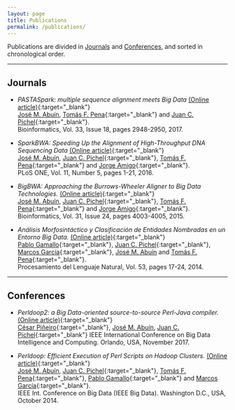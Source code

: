 ```yaml
---
layout: page
title: Publications
permalink: /publications/
---
```


Publications are divided in [Journals](#journals) and [Conferences](#conferences), and sorted in chronological order.

---

## <a name="journals"></a>Journals ##

* _PASTASpark: multiple sequence alignment meets Big Data_ [(Online article)](http://dx.doi.org/10.1093/bioinformatics/btx354){:target="_blank"}  
[José M. Abuín](http://jmabuin.github.io/), [Tomás F. Pena](https://citius.usc.es/equipo/persoal-adscrito/tomas-fernandez-pena){:target="_blank"} and [Juan C. Pichel](http://persoal.citius.usc.es/jcpichel/){:target="_blank"}.  
Bioinformatics, Vol. 33, Issue 18, pages 2948-2950, 2017.

* _SparkBWA: Speeding Up the Alignment of High-Throughput DNA Sequencing Data_ [(Online article)](http://dx.doi.org/10.1371/journal.pone.0155461){:target="_blank"}  
[José M. Abuín](http://jmabuin.github.io/), [Juan C. Pichel](http://persoal.citius.usc.es/jcpichel/){:target="_blank"}, [Tomás F. Pena](https://citius.usc.es/equipo/persoal-adscrito/tomas-fernandez-pena){:target="_blank"} and [Jorge Amigo](https://es.linkedin.com/in/amigolechuga){:target="_blank"}.  
PLoS ONE, Vol. 11, Number 5, pages 1-21, 2016.

* _BigBWA: Approaching the Burrows-Wheeler Aligner to Big Data Technologies._ [(Online article)](http://dx.doi.org/10.1093/bioinformatics/btv506){:target="_blank"}  
[José M. Abuín](http://jmabuin.github.io/), [Juan C. Pichel](http://persoal.citius.usc.es/jcpichel/){:target="_blank"}, [Tomás F. Pena](https://citius.usc.es/equipo/persoal-adscrito/tomas-fernandez-pena){:target="_blank"} and [Jorge Amigo](https://es.linkedin.com/in/amigolechuga){:target="_blank"}.  
Bioinformatics, Vol. 31, Issue 24, pages 4003-4005, 2015.

* _Análisis Morfosintáctico y Clasificación de Entidades Nombradas en un Entorno Big Data._ [(Online article)](http://journal.sepln.org/sepln/ojs/ojs/index.php/pln/article/view/5046){:target="_blank"}  
[Pablo Gamallo](https://citius.usc.es/equipo/persoal-adscrito/pablo-gamallo-otero){:target="_blank"}, [Juan C. Pichel](http://persoal.citius.usc.es/jcpichel/){:target="_blank"}, [Marcos García](http://www.grupolys.org/~marcos/){:target="_blank"}, [José M. Abuín](http://jmabuin.github.io/) and [Tomás F. Pena](https://citius.usc.es/equipo/persoal-adscrito/tomas-fernandez-pena){:target="_blank"}.  
Procesamiento del Lenguaje Natural, Vol. 53, pages 17-24, 2014.

---

## <a name="conferences"></a>Conferences ##
* _Perldoop2: a Big Data-oriented source-to-source Perl-Java compiler._ [(Online article)](https://citius.usc.es/investigacion/publicacions/listado/perldoop2-big-data-oriented-source-to-source-perl-java-compiler){:target="_blank"}  
[César Piñeiro](https://citius.usc.es/equipo/investigadores-en-formacion/cesar-alfredo-pineiro-pomar){:target="_blank"}, [José M. Abuín](http://jmabuin.github.io/), [Juan C. Pichel](http://persoal.citius.usc.es/jcpichel/){:target="_blank"}
IEEE International Conference on Big Data Intelligence and Computing. Orlando, USA, November 2017. 

* _Perldoop: Efficient Execution of Perl Scripts on Hadoop Clusters._ [(Online article)](http://dx.doi.org/10.1109/BigData.2014.7004303){:target="_blank"}  
[José M. Abuín](http://jmabuin.github.io/), [Juan C. Pichel](http://persoal.citius.usc.es/jcpichel/){:target="_blank"}, [Tomás F. Pena](https://citius.usc.es/equipo/persoal-adscrito/tomas-fernandez-pena){:target="_blank"}, [Pablo Gamallo](https://citius.usc.es/equipo/persoal-adscrito/pablo-gamallo-otero){:target="_blank"} and [Marcos García](http://www.grupolys.org/~marcos/){:target="_blank"}.  
IEEE Int. Conference on Big Data (IEEE Big Data). Washington D.C., USA, October 2014.

